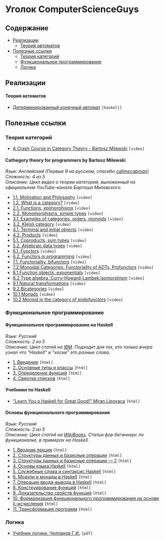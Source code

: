 # Уголок ComputerScienceGuys

## Содержание
  - [Реализации](#%D0%A0%D0%B5%D0%B0%D0%BB%D0%B8%D0%B7%D0%B0%D1%86%D0%B8%D0%B8)
    - [Теория автоматов](#%D0%A2%D0%B5%D0%BE%D1%80%D0%B8%D1%8F-%D0%B0%D0%B2%D1%82%D0%BE%D0%BC%D0%B0%D1%82%D0%BE%D0%B2)
  - [Полезные ссылки](#%D0%9F%D0%BE%D0%BB%D0%B5%D0%B7%D0%BD%D1%8B%D0%B5-%D1%81%D1%81%D1%8B%D0%BB%D0%BA%D0%B8)
    - [Теория категорий](#%D0%A2%D0%B5%D0%BE%D1%80%D0%B8%D1%8F-%D0%BA%D0%B0%D1%82%D0%B5%D0%B3%D0%BE%D1%80%D0%B8%D0%B9)
    - [Функциональное программирование](#%D0%A4%D1%83%D0%BD%D0%BA%D1%86%D0%B8%D0%BE%D0%BD%D0%B0%D0%BB%D1%8C%D0%BD%D0%BE%D0%B5-%D0%BF%D1%80%D0%BE%D0%B3%D1%80%D0%B0%D0%BC%D0%BC%D0%B8%D1%80%D0%BE%D0%B2%D0%B0%D0%BD%D0%B8%D0%B5)
    - [Логика](#%D0%9B%D0%BE%D0%B3%D0%B8%D0%BA%D0%B0)

## Реализации
#### Теория автоматов

* [Детерминированный конечный автомат](./AutomatonsTheory/Automaton.hs) `[haskell]`

## Полезные ссылки
### Теория категорий

* [A Crash Course in Category Theory - Bartosz Milewski](https://www.youtube.com/watch?v=JH_Ou17_zyU) `[video]`

#### Cathegory theory for programmers by Bartosz Milewski

*Язык: Английский (Первые 9 на русском, спасибо [callmecabman](https://github.com/callmecabman))*  
*Сложность: 4 из 5*  
*Описание: Цикл видео о теории категорий, выложенный на официальном YouTube-канале Бартоша Милевского.*

* [1.1. Motivation and Philosophy](https://youtu.be/I8LbkfSSR58?list=PLbgaMIhjbmEnaH_LTkxLI7FMa2HsnawM_) `[video]`
* [1.2. What is a category?](https://youtu.be/p54Hd7AmVFU?list=PLbgaMIhjbmEnaH_LTkxLI7FMa2HsnawM_) `[video]`
* [2.1. Functions, epimorphisms](https://youtu.be/O2lZkr-aAqk?list=PLbgaMIhjbmEnaH_LTkxLI7FMa2HsnawM_) `[video]`
* [2.2. Monomorphisms, simple types](https://youtu.be/NcT7CGPICzo?list=PLbgaMIhjbmEnaH_LTkxLI7FMa2HsnawM_) `[video]`
* [3.1. Examples of categories, orders, monoids](https://youtu.be/aZjhqkD6k6w?list=PLbgaMIhjbmEnaH_LTkxLI7FMa2HsnawM_) `[video]`
* [3.2. Kleisli category](https://youtu.be/i9CU4CuHADQ?list=PLbgaMIhjbmEnaH_LTkxLI7FMa2HsnawM_) `[video]`
* [4.1. Terminal and initial objects](https://youtu.be/zer1aFgj4aU?list=PLbgaMIhjbmEnaH_LTkxLI7FMa2HsnawM_) `[video]`
* [4.2. Products](https://youtu.be/Bsdl_NKbNnU?list=PLbgaMIhjbmEnaH_LTkxLI7FMa2HsnawM_) `[video]`
* [5.1. Coproducts, sum types](https://youtu.be/LkIRsNj9T-8?list=PLbgaMIhjbmEnaH_LTkxLI7FMa2HsnawM_) `[video]`
* [5.2. Algebraic data types](https://youtu.be/w1WMykh7AxA?list=PLbgaMIhjbmEnaH_LTkxLI7FMa2HsnawM_) `[video]`
* [6.1. Functors](https://youtu.be/FyoQjkwsy7o?list=PLbgaMIhjbmEnaH_LTkxLI7FMa2HsnawM_) `[video]`
* [6.2. Functors in programming](https://youtu.be/EO86S2EZssc?list=PLbgaMIhjbmEnaH_LTkxLI7FMa2HsnawM_) `[video]`
* [7.1. Functoriality, bifunctors](https://youtu.be/pUQ0mmbIdxs?list=PLbgaMIhjbmEnaH_LTkxLI7FMa2HsnawM_) `[video]`
* [7.2 Monoidal Categories, Functoriality of ADTs, Profunctors](https://youtu.be/wtIKd8AhJOc?list=PLbgaMIhjbmEnaH_LTkxLI7FMa2HsnawM_) `[video]`
* [8.1 Function objects, exponentials](https://youtu.be/REqRzMI26Nw?list=PLbgaMIhjbmEnaH_LTkxLI7FMa2HsnawM_) `[video]`
* [8.2 Type algebra, Curry-Howard-Lambek isomorphism](https://youtu.be/iXZR1v3YN-8?list=PLbgaMIhjbmEnaH_LTkxLI7FMa2HsnawM_) `[video]`
* [9.1 Natural transformations](https://youtu.be/2LJC-XD5Ffo?list=PLbgaMIhjbmEnaH_LTkxLI7FMa2HsnawM_) `[video]`
* [9.2 Bicategories](https://youtu.be/wrpxBXXgLCI?list=PLbgaMIhjbmEnaH_LTkxLI7FMa2HsnawM_) `[video]`
* [10.1 Monads](https://youtu.be/gHiyzctYqZ0?list=PLbgaMIhjbmEnaH_LTkxLI7FMa2HsnawM_) `[video]`
* [10.2 Monoid in the category of endofunctors](https://youtu.be/GmgoPd7VQ9Q?list=PLbgaMIhjbmEnaH_LTkxLI7FMa2HsnawM_) `[video]`

### Функциональное программирование
#### Функциональное программирование на Haskell

*Язык: Русский*  
*Сложность: 2 из 5*  
*Описание: Цикл статей на [IBM](https://www.ibm.com). Подходит для тех, кто только вчера узнал что "Haskell" и "хаски" это разные слова.*

* [1. Введение](http://www.ibm.com/developerworks/ru/library/l-haskell/index.html) `[html]`
* [2. Основные типы и классы](http://www.ibm.com/developerworks/ru/library/l-haskell2/index.html) `[html]`
* [3. Определение функций](http://www.ibm.com/developerworks/ru/library/l-haskell3/index.html) `[html]`
* [4. Свертки списков](http://www.ibm.com/developerworks/ru/library/l-haskell4/index.html) `[html]`

#### Учебники по Haskell

* ["Learn You a Haskell for Great Good!" Miran Lipovaca](http://learnyouahaskell.com/chapters) `[html]`

#### Основы функционального программирования 

*Язык: Русский*  
*Сложность: 2 из 5*  
*Описание: Цикл статей на [WikiBooks](https://ru.wikibooks.org). Статьи фор бегиннерс по функционалке, в примерах на Haskell.*

* [1. Вводная лекция](https://ru.wikibooks.org/wiki/%D0%9E%D1%81%D0%BD%D0%BE%D0%B2%D1%8B_%D1%84%D1%83%D0%BD%D0%BA%D1%86%D0%B8%D0%BE%D0%BD%D0%B0%D0%BB%D1%8C%D0%BD%D0%BE%D0%B3%D0%BE_%D0%BF%D1%80%D0%BE%D0%B3%D1%80%D0%B0%D0%BC%D0%BC%D0%B8%D1%80%D0%BE%D0%B2%D0%B0%D0%BD%D0%B8%D1%8F/%D0%92%D0%B2%D0%BE%D0%B4%D0%BD%D0%B0%D1%8F_%D0%BB%D0%B5%D0%BA%D1%86%D0%B8%D1%8F) `[html]`
* [2. Структуры данных и базисные операции](https://ru.wikibooks.org/wiki/%D0%9E%D1%81%D0%BD%D0%BE%D0%B2%D1%8B_%D1%84%D1%83%D0%BD%D0%BA%D1%86%D0%B8%D0%BE%D0%BD%D0%B0%D0%BB%D1%8C%D0%BD%D0%BE%D0%B3%D0%BE_%D0%BF%D1%80%D0%BE%D0%B3%D1%80%D0%B0%D0%BC%D0%BC%D0%B8%D1%80%D0%BE%D0%B2%D0%B0%D0%BD%D0%B8%D1%8F/%D0%A1%D1%82%D1%80%D1%83%D0%BA%D1%82%D1%83%D1%80%D1%8B_%D0%B4%D0%B0%D0%BD%D0%BD%D1%8B%D1%85_%D0%B8_%D0%B1%D0%B0%D0%B7%D0%B8%D1%81%D0%BD%D1%8B%D0%B5_%D0%BE%D0%BF%D0%B5%D1%80%D0%B0%D1%86%D0%B8%D0%B8) `[html]`
* [3. Структуры данных и базисные операции — 2](https://ru.wikibooks.org/wiki/%D0%9E%D1%81%D0%BD%D0%BE%D0%B2%D1%8B_%D1%84%D1%83%D0%BD%D0%BA%D1%86%D0%B8%D0%BE%D0%BD%D0%B0%D0%BB%D1%8C%D0%BD%D0%BE%D0%B3%D0%BE_%D0%BF%D1%80%D0%BE%D0%B3%D1%80%D0%B0%D0%BC%D0%BC%D0%B8%D1%80%D0%BE%D0%B2%D0%B0%D0%BD%D0%B8%D1%8F/%D0%A1%D1%82%D1%80%D1%83%D0%BA%D1%82%D1%83%D1%80%D1%8B_%D0%B4%D0%B0%D0%BD%D0%BD%D1%8B%D1%85_%D0%B8_%D0%B1%D0%B0%D0%B7%D0%B8%D1%81%D0%BD%D1%8B%D0%B5_%D0%BE%D0%BF%D0%B5%D1%80%D0%B0%D1%86%D0%B8%D0%B8_%E2%80%94_2) `[html]`
* [4. Основы языка Haskell](https://ru.wikibooks.org/wiki/%D0%9E%D1%81%D0%BD%D0%BE%D0%B2%D1%8B_%D1%84%D1%83%D0%BD%D0%BA%D1%86%D0%B8%D0%BE%D0%BD%D0%B0%D0%BB%D1%8C%D0%BD%D0%BE%D0%B3%D0%BE_%D0%BF%D1%80%D0%BE%D0%B3%D1%80%D0%B0%D0%BC%D0%BC%D0%B8%D1%80%D0%BE%D0%B2%D0%B0%D0%BD%D0%B8%D1%8F/%D0%9E%D1%81%D0%BD%D0%BE%D0%B2%D1%8B_%D1%8F%D0%B7%D1%8B%D0%BA%D0%B0_Haskell) `[html]`
* [5. Служебные слова и синтаксис Haskell](https://ru.wikibooks.org/wiki/%D0%9E%D1%81%D0%BD%D0%BE%D0%B2%D1%8B_%D1%84%D1%83%D0%BD%D0%BA%D1%86%D0%B8%D0%BE%D0%BD%D0%B0%D0%BB%D1%8C%D0%BD%D0%BE%D0%B3%D0%BE_%D0%BF%D1%80%D0%BE%D0%B3%D1%80%D0%B0%D0%BC%D0%BC%D0%B8%D1%80%D0%BE%D0%B2%D0%B0%D0%BD%D0%B8%D1%8F/%D0%A1%D0%BB%D1%83%D0%B6%D0%B5%D0%B1%D0%BD%D1%8B%D0%B5_%D1%81%D0%BB%D0%BE%D0%B2%D0%B0_%D0%B8_%D1%81%D0%B8%D0%BD%D1%82%D0%B0%D0%BA%D1%81%D0%B8%D1%81_Haskell) `[html]`
* [6. Модули и монады в Haskell](https://ru.wikibooks.org/wiki/%D0%9E%D1%81%D0%BD%D0%BE%D0%B2%D1%8B_%D1%84%D1%83%D0%BD%D0%BA%D1%86%D0%B8%D0%BE%D0%BD%D0%B0%D0%BB%D1%8C%D0%BD%D0%BE%D0%B3%D0%BE_%D0%BF%D1%80%D0%BE%D0%B3%D1%80%D0%B0%D0%BC%D0%BC%D0%B8%D1%80%D0%BE%D0%B2%D0%B0%D0%BD%D0%B8%D1%8F/%D0%9C%D0%BE%D0%B4%D1%83%D0%BB%D0%B8_%D0%B8_%D0%BC%D0%BE%D0%BD%D0%B0%D0%B4%D1%8B_%D0%B2_Haskell) `[html]`
* [7. Операции ввода-вывода в Haskell](https://ru.wikibooks.org/wiki/%D0%9E%D1%81%D0%BD%D0%BE%D0%B2%D1%8B_%D1%84%D1%83%D0%BD%D0%BA%D1%86%D0%B8%D0%BE%D0%BD%D0%B0%D0%BB%D1%8C%D0%BD%D0%BE%D0%B3%D0%BE_%D0%BF%D1%80%D0%BE%D0%B3%D1%80%D0%B0%D0%BC%D0%BC%D0%B8%D1%80%D0%BE%D0%B2%D0%B0%D0%BD%D0%B8%D1%8F/%D0%9E%D0%BF%D0%B5%D1%80%D0%B0%D1%86%D0%B8%D0%B8_%D0%B2%D0%B2%D0%BE%D0%B4%D0%B0-%D0%B2%D1%8B%D0%B2%D0%BE%D0%B4%D0%B0_%D0%B2_Haskell) `[html]`
* [8. Конструирование функций](https://ru.wikibooks.org/wiki/%D0%9E%D1%81%D0%BD%D0%BE%D0%B2%D1%8B_%D1%84%D1%83%D0%BD%D0%BA%D1%86%D0%B8%D0%BE%D0%BD%D0%B0%D0%BB%D1%8C%D0%BD%D0%BE%D0%B3%D0%BE_%D0%BF%D1%80%D0%BE%D0%B3%D1%80%D0%B0%D0%BC%D0%BC%D0%B8%D1%80%D0%BE%D0%B2%D0%B0%D0%BD%D0%B8%D1%8F/%D0%9A%D0%BE%D0%BD%D1%81%D1%82%D1%80%D1%83%D0%B8%D1%80%D0%BE%D0%B2%D0%B0%D0%BD%D0%B8%D0%B5_%D1%84%D1%83%D0%BD%D0%BA%D1%86%D0%B8%D0%B9) `[html]`
* [9. Доказательство свойств функций](https://ru.wikibooks.org/wiki/%D0%9E%D1%81%D0%BD%D0%BE%D0%B2%D1%8B_%D1%84%D1%83%D0%BD%D0%BA%D1%86%D0%B8%D0%BE%D0%BD%D0%B0%D0%BB%D1%8C%D0%BD%D0%BE%D0%B3%D0%BE_%D0%BF%D1%80%D0%BE%D0%B3%D1%80%D0%B0%D0%BC%D0%BC%D0%B8%D1%80%D0%BE%D0%B2%D0%B0%D0%BD%D0%B8%D1%8F/%D0%94%D0%BE%D0%BA%D0%B0%D0%B7%D0%B0%D1%82%D0%B5%D0%BB%D1%8C%D1%81%D1%82%D0%B2%D0%BE_%D1%81%D0%B2%D0%BE%D0%B9%D1%81%D1%82%D0%B2_%D1%84%D1%83%D0%BD%D0%BA%D1%86%D0%B8%D0%B9) `[html]`
* [10. Формализация функционального программирования на основе λ-исчисления](https://ru.wikibooks.org/wiki/%D0%9E%D1%81%D0%BD%D0%BE%D0%B2%D1%8B_%D1%84%D1%83%D0%BD%D0%BA%D1%86%D0%B8%D0%BE%D0%BD%D0%B0%D0%BB%D1%8C%D0%BD%D0%BE%D0%B3%D0%BE_%D0%BF%D1%80%D0%BE%D0%B3%D1%80%D0%B0%D0%BC%D0%BC%D0%B8%D1%80%D0%BE%D0%B2%D0%B0%D0%BD%D0%B8%D1%8F/%D0%A4%D0%BE%D1%80%D0%BC%D0%B0%D0%BB%D0%B8%D0%B7%D0%B0%D1%86%D0%B8%D1%8F_%D1%84%D1%83%D0%BD%D0%BA%D1%86%D0%B8%D0%BE%D0%BD%D0%B0%D0%BB%D1%8C%D0%BD%D0%BE%D0%B3%D0%BE_%D0%BF%D1%80%D0%BE%D0%B3%D1%80%D0%B0%D0%BC%D0%BC%D0%B8%D1%80%D0%BE%D0%B2%D0%B0%D0%BD%D0%B8%D1%8F_%D0%BD%D0%B0_%D0%BE%D1%81%D0%BD%D0%BE%D0%B2%D0%B5_%D0%BB%D1%8F%D0%BC%D0%B1%D0%B4%D0%B0-%D0%B8%D1%81%D1%87%D0%B8%D1%81%D0%BB%D0%B5%D0%BD%D0%B8%D1%8F) `[html]`
* [11. Трансформация программ](https://ru.wikibooks.org/wiki/%D0%9E%D1%81%D0%BD%D0%BE%D0%B2%D1%8B_%D1%84%D1%83%D0%BD%D0%BA%D1%86%D0%B8%D0%BE%D0%BD%D0%B0%D0%BB%D1%8C%D0%BD%D0%BE%D0%B3%D0%BE_%D0%BF%D1%80%D0%BE%D0%B3%D1%80%D0%B0%D0%BC%D0%BC%D0%B8%D1%80%D0%BE%D0%B2%D0%B0%D0%BD%D0%B8%D1%8F/%D0%A2%D1%80%D0%B0%D0%BD%D1%81%D1%84%D0%BE%D1%80%D0%BC%D0%B0%D1%86%D0%B8%D1%8F_%D0%BF%D1%80%D0%BE%D0%B3%D1%80%D0%B0%D0%BC%D0%BC) `[html]`

### Логика

* [Учебник логики. Челпанов Г.И.](http://fignissimo.ru/books/281.pdf) `[pdf]`
